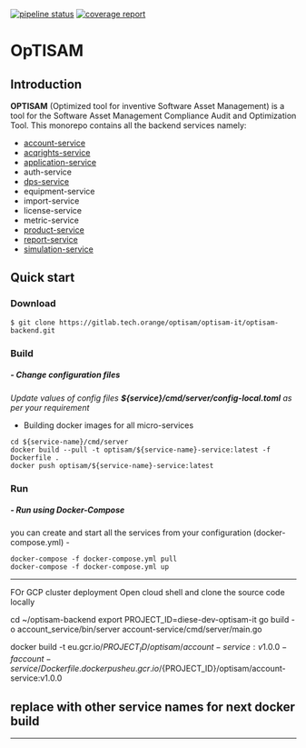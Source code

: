 [![pipeline status](https://gitlab.tech.orange/optisam/optisam-it/optisam-backend/badges/develop/pipeline.svg)](https://gitlab.forge.orange-labs.fr/OrangeMoney/optisam/optisam-backend/commits/develop) [![coverage report](https://gitlab.tech.orange/optisam/optisam-it/optisam-backend/badges/develop/coverage.svg)](https://gitlab.forge.orange-labs.fr/OrangeMoney/optisam/optisam-backend/commits/develop)

OpTISAM
=======

## Introduction

__OPTISAM__ (Optimized tool for inventive Software Asset Management) is a tool for the Software Asset Management Compliance Audit and Optimization Tool. This monorepo contains all the backend services namely:

- [account-service](account-service/dbdoc/README.md)
- [acqrights-service](acqrights-service/dbdoc/README.md)
- [application-service](application-service/dbdoc/README.md)
- auth-service
- [dps-service](dps-service/dbdoc/README.md)
- equipment-service
- import-service
- license-service
- metric-service
- [product-service](product-service/dbdoc/README.md)
- [report-service](report-service/dbdoc/README.md)
- [simulation-service](simulation-service/dbdoc/README.md)

## Quick start
### Download

```
$ git clone https://gitlab.tech.orange/optisam/optisam-it/optisam-backend.git
```

### Build

##### - Change configuration files
<em>Update values of config files **${service}/cmd/server/config-local.toml** as per your requirement</em>

* Building docker images for all micro-services

```
cd ${service-name}/cmd/server
docker build --pull -t optisam/${service-name}-service:latest -f Dockerfile .
docker push optisam/${service-name}-service:latest
```

### Run

##### - Run using Docker-Compose

you can create and start all the services from your configuration (docker-compose.yml) -

```
docker-compose -f docker-compose.yml pull
docker-compose -f docker-compose.yml up
```

---------------------------
FOr GCP cluster deployment
Open cloud shell and clone the source code locally

cd ~/optisam-backend 
export PROJECT_ID=diese-dev-optisam-it
go build -o account_service/bin/server account-service/cmd/server/main.go

docker build  -t eu.gcr.io/${PROJECT_ID}/optisam/account-service:v1.0.0 -f account-service/Dockerfile .
docker push  eu.gcr.io/${PROJECT_ID}/optisam/account-service:v1.0.0

## replace with other service names for next docker build

--------------------------------------


